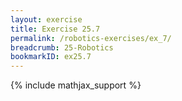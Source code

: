 ```yaml
---
layout: exercise
title: Exercise 25.7
permalink: /robotics-exercises/ex_7/
breadcrumb: 25-Robotics
bookmarkID: ex25.7
---
```


{% include mathjax_support %}
